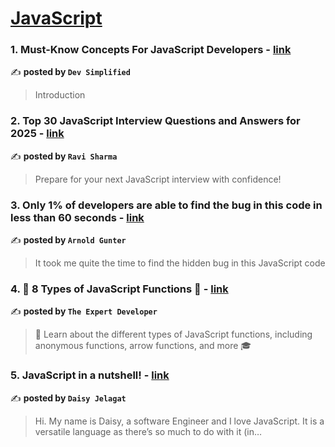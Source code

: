 
<h1><a href=https://medium.com/tag/javascript-development/recommended target="_blank" rel="noopener noreferrer">JavaScript</a></h1>
<h3>1. Must-Know Concepts For JavaScript Developers - <a href="https://medium.com/dev-simplified/must-know-concepts-for-javascript-developers-538dc811db5f" target="_blank" rel="noopener noreferrer">link</a></h3>

✍️ **posted by `Dev Simplified`**

<blockquote>Introduction</blockquote>

<h3>2. Top 30 JavaScript Interview Questions and Answers for 2025 - <a href="https://medium.com/@javascriptcentric/top-30-javascript-interview-questions-and-answers-for-2024-7f1e2d1d0638" target="_blank" rel="noopener noreferrer">link</a></h3>

✍️ **posted by `Ravi Sharma`**

<blockquote>Prepare for your next JavaScript interview with confidence!</blockquote>

<h3>3. Only 1% of developers are able to find the bug in this code in less than 60 seconds - <a href="https://medium.com/@arnoldgunter/only-1-of-developers-can-find-the-error-in-this-code-90a6ae84378f" target="_blank" rel="noopener noreferrer">link</a></h3>

✍️ **posted by `Arnold Gunter`**

<blockquote>It took me quite the time to find the hidden bug in this JavaScript code</blockquote>

<h3>4. 🏮 8 Types of JavaScript Functions 📜 - <a href="https://medium.com/@theexpertdeveloper/8-types-of-javascript-functions-19d18144ee88" target="_blank" rel="noopener noreferrer">link</a></h3>

✍️ **posted by `The Expert Developer`**

<blockquote>🚈 Learn about the different types of JavaScript functions, including anonymous functions, arrow functions, and more 🎓</blockquote>

<h3>5. JavaScript in a nutshell! - <a href="https://medium.com/@daisyjelagat/javascript-in-a-nutshell-669dab5b6e78" target="_blank" rel="noopener noreferrer">link</a></h3>

✍️ **posted by `Daisy Jelagat`**

<blockquote>Hi. My name is Daisy, a software Engineer and I love JavaScript. It is a versatile language as there’s so much to do with it (in…</blockquote>

